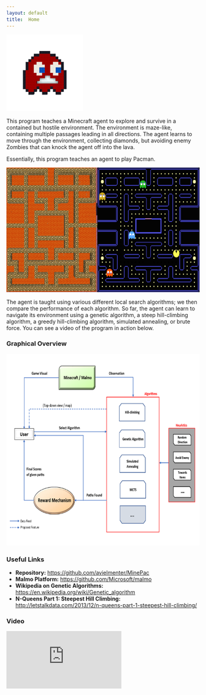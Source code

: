 ```yaml
---
layout: default
title:  Home
---
```

<img src="media/Minecraft_PacMan.png" alt="Logo" style="height: 200px;" />

This program teaches a Minecraft agent to explore and survive in a contained but hostile environment. The environment is maze-like, containing multiple passages leading in all directions. The agent learns to move through the environment, collecting diamonds, but avoiding enemy Zombies that can knock the agent off into the lava.

Essentially, this program teaches an agent to play Pacman.


<img src="media/pacman_comparison.png" alt="Pacman Comparison" style="height: 325px;" />


The agent is taught using various different local search algorithms; we then compare the performance of each algorithm. So far, the agent can learn to navigate its environment using a genetic algorithm, a steep hill-climbing algorithm, a greedy hill-climbing algorithm, simulated annealing, or brute force. You can see a video of the program in action below.

### Graphical Overview
<img src="media/architectural_map.png" alt="Graphical Overview" style="height: 500px;" />

### Useful Links
* **Repository:** <https://github.com/avielmenter/MinePac>
* **Malmo Platform:** <https://github.com/Microsoft/malmo>
* **Wikipedia on Genetic Algorithms:** <https://en.wikipedia.org/wiki/Genetic_algorithm>
* **N-Queens Part 1: Steepest Hill Climbing:** <http://letstalkdata.com/2013/12/n-queens-part-1-steepest-hill-climbing/>

### Video
<div id="video_frame">
  <iframe src="https://www.youtube.com/embed/sS253RfbM3s" frameborder="0" allowfullscreen></iframe>
</div>
